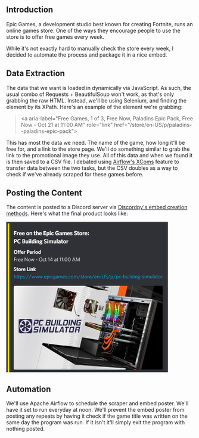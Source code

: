 ## Introduction
Epic Games, a development studio best known for creating Fortnite, runs an online games store. One of the ways they encourage people to use the store is to offer free games every week. 

While it's not exactly hard to manually check the store every week, I decided to automate the process and package it in a nice embed.
## Data Extraction
The data that we want is loaded in dynamically via JavaScript. As such, the usual combo of Requests + BeautifulSoup won't work, as that's only grabbing the raw HTML. Instead, we'll be using Selenium, and finding the element by its XPath. Here's an example of the element we're grabbing:

><a aria-label="Free Games, 1 of 3, Free Now, Paladins Epic Pack, Free Now - Oct 21 at 11:00 AM" role="link" href="/store/en-US/p/paladins--paladins-epic-pack"\>

This has most the data we need. The name of the game, how long it'll be free for, and a link to the store page. We'll do something similar to grab the link to the promotional image they use.
All of this data and when we found it is then saved to a CSV file. I debated using [Airflow's XComs](https://airflow.apache.org/docs/apache-airflow/stable/concepts/xcoms.html) feature to transfer data between the two tasks, but the CSV doubles as a way to check if we've already scraped for these games before.

## Posting the Content
The content is posted to a Discord server via [Discordpy's embed creation methods](https://discordpy.readthedocs.io/en/stable/api.html#embed). Here's what the final product looks like:

![embed](README_Images/Embed_Example.png)

## Automation

We'll use Apache Airflow to schedule the scraper and embed poster. We'll have it set to run everyday at noon. We'll prevent the embed poster from posting any repeats by having it check if the game title was written on the same day the program was run. If it isn't it'll simply exit the program with nothing posted.
